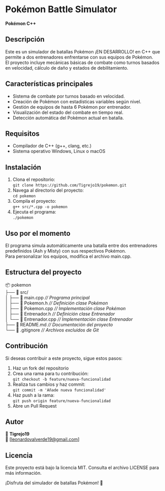 # Pokémon Battle Simulator


**Pokémon C++**

## Descripción
Este es un simulador de batallas Pokémon ¡EN DESARROLLO! en C++ que permite a dos entrenadores enfrentarse con sus equipos de Pokémon.  
El proyecto incluye mecánicas básicas de combate como turnos basados en velocidad, cálculo de daño y estados de debilitamiento.

## Características principales

- Sistema de combate por turnos basado en velocidad.
- Creación de Pokémon con estadísticas variables según nivel.
- Gestión de equipos de hasta 6 Pokémon por entrenador.
- Visualización del estado del combate en tiempo real.
- Detección automática del Pokémon actual en batalla.

## Requisitos

- Compilador de C++ (g++, clang, etc.)
- Sistema operativo Windows, Linux o macOS

## Instalación

1. Clona el repositorio:  
   `git clone https://github.com/Tigrejo19/pokemon.git`
2. Navega al directorio del proyecto:  
   `cd pokemon`
3. Compila el proyecto:  
   `g++ src/*.cpp -o pokemon`
4. Ejecuta el programa:  
   `./pokemon`

## Uso por el momento

El programa simula automáticamente una batalla entre dos entrenadores predefinidos (Ash y Misty) con sus respectivos Pokémon.  
Para personalizar los equipos, modifica el archivo main.cpp.

## Estructura del proyecto

📦 pokemon  
├── 📂 src/  
│   ├── 📜 main.cpp          *// Programa principal*  
│   ├── 📜 Pokemon.h         *// Definición clase Pokémon*  
│   ├── 📜 Pokemon.cpp       *// Implementación clase Pokémon*  
│   ├── 📜 Entrenador.h      *// Definición clase Entrenador*  
│   └── 📜 Entrenador.cpp    *// Implementación clase Entrenador*  
├── 📜 README.md             *// Documentación del proyecto*  
└── 📜 .gitignore            *// Archivos excluidos de Git*  


## Contribución

Si deseas contribuir a este proyecto, sigue estos pasos:

1. Haz un fork del repositorio
2. Crea una rama para tu contribución:  
   `git checkout -b feature/nueva-funcionalidad`
3. Realiza tus cambios y haz commit:  
   `git commit -m 'Añade nueva funcionalidad'`
4. Haz push a la rama:  
   `git push origin feature/nueva-funcionalidad`
5. Abre un Pull Request

## Autor
👤 **Tigrejo19**  
📧 [leonardovalverde19@gmail.com]

## Licencia
Este proyecto está bajo la licencia MIT. Consulta el archivo LICENSE para más información.

¡Disfruta del simulador de batallas Pokémon! 🚀
